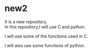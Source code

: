 # new2
It is a new repository.
<br>
In this repository,I will use C and python.
<p> I will use some of the functions used in C. </p>
<p> I will also use some functions of python. </p>
